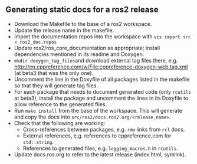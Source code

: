 ## Generating static docs for a ros2 release

  - Download the Makefile to the base of a ros2 workspace.
  - Update the release name in the makefile.
  - Import the documentation repos into the workspace with `vcs import src < ros2_doc.repos`
  - Update ros2/ros_core_documentation as appropriate; install dependencies mentioned in its readme and Doxygen.
  - `mkdir doxygen_tag_files`and download external tag files there, e.g. http://en.cppreference.com/w/File:cppreference-doxygen-web.tag.xml (at beta3 that was the only one).
  - Uncomment the line in the Doxyfile of all packages listed in the makefile so that they will generate tag files.
  - For each package that needs to document generated code (only `rcutils` at beta3), install the package and uncomment the lines in its Doxyfile to allow reference to the generated files.
  - Run `make install` from the base of the workspace. This will generate and copy the docs into `src/ros2/docs.ros2.org/<release_name>`.
  - Check that the following are working:
    - Cross-references between packages, e.g. `rmw` links from `rcl` docs.
    - External references, e.g. references to cppreference.com for `std::string`.
    - References to generated files, e.g. `logging_macros.h` in `rcutils`.
  - Update docs.ros.org to refer to the latest release (index.html, symlink).
